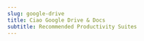 ```yaml
---
slug: google-drive
title: Ciao Google Drive & Docs
subtitle: Recommended Productivity Suites
---
```

